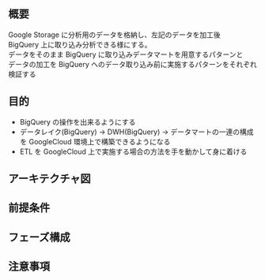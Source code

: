 ## 概要

Google Storage に分析用のデータを格納し、左記のデータを加工後  
BigQuery 上に取り込み分析できる様にする。  
データをそのまま BigQuery に取り込みデータマートを用意するパターンと  
データの加工を BigQuery へのデータ取り込み前に実施するパターンをそれぞれ検証する

## 目的

- BigQuery の操作を出来るようにする
- データレイク(BigQuery) → DWH(BigQuery) → データマートの一連の構成を GoogleCloud 環境上で構築できるようになる
- ETL を GoogleCloud 上で実施する場合の方法を手を動かして身に着ける

## アーキテクチャ図

## 前提条件

## フェーズ構成

## 注意事項
